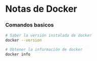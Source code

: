 # Notas de Docker

### Comandos basicos

```bash
# Saber la versión instalada de docker
docker --version

# Obtener la información de docker
docker info
```
